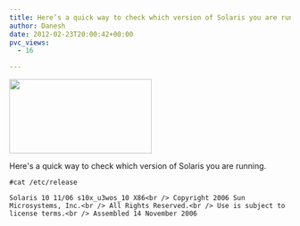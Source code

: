```yaml
---
title: Here’s a quick way to check which version of Solaris you are running.
author: Danesh
date: 2012-02-23T20:00:42+00:00
pvc_views:
  - 16

---
```

 

<img loading="lazy" class="alignnone  wp-image-2387" title="solaris logo" src="/wp-content/uploads/2012/02/solaris-logo.png" alt="" width="255" height="133" /> 

Here's a quick way to check which version of Solaris you are running.

`#cat /etc/release`

`Solaris 10 11/06 s10x_u3wos_10 X86<br />
Copyright 2006 Sun Microsystems, Inc.<br />
All Rights Reserved.<br />
Use is subject to license terms.<br />
Assembled 14 November 2006`